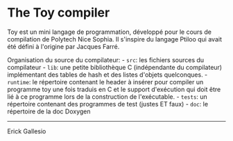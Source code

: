 # The Toy compiler 

Toy est un mini langage de programmation, développé pour le cours de compilation de Polytech Nice Sophia. Il s'inspire du langage Ptiloo qui avait été défini à l'origine par Jacques Farré.

<!-- TODO: plus de ref ici --> 

Organisation du source du compilateur:
        - `src`: les fichiers sources du compilateur
        - `lib`: une petite bibliothèque C (indépendante du compilateur)
      implémentant des tables de hash et des listes d'objets
      quelconques.
        - `runtime`: le répertoire contenant le header à insérer pour
      compiler un programme toy une fois traduis en C et le support
      d'exécution qui doit être lié à ce programme lors de la
      construction de l'exécutable.
        - `tests`: un répertoire contenant des programmes de test (justes ET faux)
        - `doc`: le répertoire de la doc Doxygen


------ 
Erick Gallesio
  




